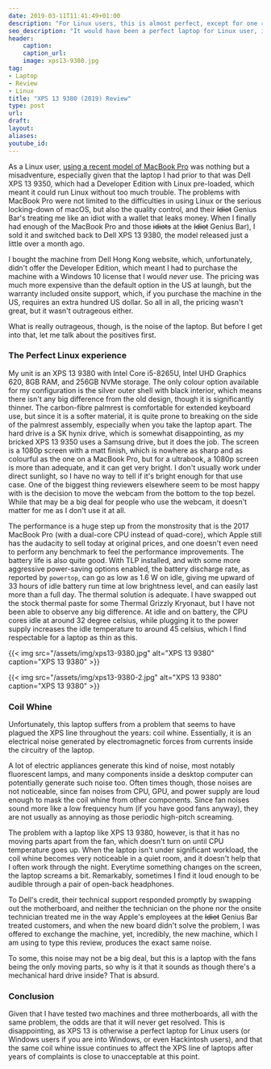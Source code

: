 ```yaml
---
date: 2019-03-11T11:41:49+01:00
description: "For Linux users, this is almost perfect, except for one really annoying problem"
seo_description: "It would have been a perfect laptop for Linux user, if it weren't for the absolute madness known as coil whine."
header:
    caption:
    caption_url:
    image: xps13-9380.jpg
tag:
- Laptop
- Review
- Linux
title: "XPS 13 9380 (2019) Review"
type: post
url:
draft: 
layout:
aliases:
youtube_id:
---
```

As a Linux user, [using a recent model of MacBook Pro](/tech/linux-user-on-macbook-macos/) was nothing but a misadventure, especially given that the laptop I had prior to that was Dell XPS 13 9350, which had a Developer Edition with Linux pre-loaded, which meant it could run Linux without too much trouble. The problems with MacBook Pro were not limited to the difficulties in using Linux or the serious locking-down of macOS, but also the quality control, and their ~~Idiot~~ Genius Bar's treating me like an idiot with a wallet that leaks money. When I finally had enough of the MacBook Pro and those ~~idiots~~ at the ~~Idiot~~ Genius Bar), I sold it and switched back to Dell XPS 13 9380, the model released just a little over a month ago.

I bought the machine from Dell Hong Kong website, which, unfortunately, didn't offer the Developer Edition, which meant I had to purchase the machine with a Windows 10 license that I would *never* use. The pricing was much more expensive than the default option in the US at laungh, but the warranty included onsite support, which, if you purchase the machine in the US, requires an extra hundred US dollar. So all in all, the pricing wasn't great, but it wasn't outrageous either.

What is really outrageous, though, is the noise of the laptop. But before I get into that, let me talk about the positives first.

### The Perfect Linux experience

My unit is an XPS 13 9380 with Intel Core i5-8265U, Intel UHD Graphics 620, 8GB RAM, and 256GB NVMe storage. The only colour option available for my configuration is the silver outer shell with black interior, which means there isn't any big difference from the old design, though it is significantly thinner. The carbon-fibre palmrest is comfortable for extended keyboard use, but since it is a softer material, it is quite prone to breaking on the side of the palmrest assembly, especially when you take the laptop apart. The hard drive is a SK hynix drive, which is somewhat disappointing, as my bricked XPS 13 9350 uses a Samsung drive, but it does the job. The screen is a 1080p screen with a matt finish, which is nowhere as sharp and as colourful as the one on a MacBook Pro, but for a ultrabook, a 1080p screen is more than adequate, and it can get very bright. I don't usually work under direct sunlight, so I have no way to tell if it's bright enough for that use case. One of the biggest thing reviewers elsewhere seem to be most happy with is the decision to move the webcam from the bottom to the top bezel. While that may be a big deal for people who use the webcam, it doesn't matter for me as I don't use it at all. 

The performance is a huge step up from the monstrosity that is the 2017 MacBook Pro (with a dual-core CPU instead of quad-core), which Apple still has the audacity to sell today at original prices, and one doesn't even need to perform any benchmark to feel the performance improvements. The battery life is also quite good. With TLP installed, and with some more aggressive power-saving options enabled, the battery discharge rate, as reported by ```powertop```, can go as low as 1.6 W on idle, giving me upward of 33 hours of idle battery run time at low brightness level, and can easily last more than a full day. The thermal solution is adequate. I have swapped out the stock thermal paste for some Thermal Grizzly Kryonaut, but I have not been able to observe any big difference. At idle and on battery, the CPU cores idle at around 32 degree celsius, while plugging it to the power supply increases the idle temperature to around 45 celsius, which I find respectable for a laptop as thin as this.

{{< img src="/assets/img/xps13-9380.jpg" alt="XPS 13 9380" caption="XPS 13 9380" >}}

{{< img src="/assets/img/xps13-9380-2.jpg" alt="XPS 13 9380" caption="XPS 13 9380" >}}

### Coil Whine

Unfortunately, this laptop suffers from a problem that seems to have plagued the XPS line throughout the years: coil whine. Essentially, it is an electrical noise generated by electromagnetic forces from currents inside the circuitry of the laptop. 

A lot of electric appliances generate this kind of noise, most notably fluorescent lamps, and many components inside a desktop computer can potentially generate such noise too. Often times though, those noises are not noticeable, since fan noises from CPU, GPU, and power supply are loud enough to mask the coil whine from other components. Since fan noises sound more like a low frequency hum (if you have good fans anyway), they are not usually as annoying as those periodic high-pitch screaming.

The problem with a laptop like XPS 13 9380, however, is that it has no moving parts apart from the fan, which doesn't turn on until CPU temperature goes up. When the laptop isn't under significant workload, the coil whine becomes very noticeable in a quiet room, and it doesn't help that I often work through the night. Everytime something changes on the screen, the laptop screams a bit. Remarkably, sometimes I find it loud enough to be audible through a pair of open-back headphones.

To Dell's credit, their technical support responded promptly by swapping out the motherboard, and neither the technician on the phone nor the onsite technician treated me in the way Apple's employees at the ~~Idiot~~ Genius Bar treated customers, and when the new board didn't solve the problem, I was offered to exchange the machine, yet, incredibly, the new machine, which I am using to type this review, produces the exact same noise.

To some, this noise may not be a big deal, but this is a laptop with the fans being the only moving parts, so why is it that it sounds as though there's a mechanical hard drive inside? That is absurd.

### Conclusion

Given that I have tested two machines and three motherboards, all with the same problem, the odds are that it will never get resolved. This is disappointing, as XPS 13 is otherwise a perfect laptop for Linux users (or Windows users if you are into Windows, or even Hackintosh users), and that the same coil whine issue continues to affect the XPS line of laptops after years of complaints is close to unacceptable at this point.